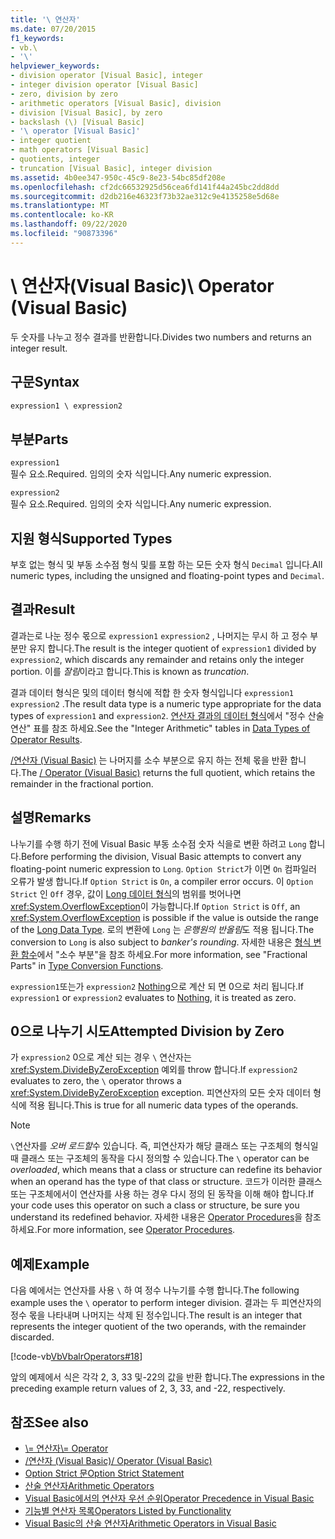 ```yaml
---
title: '\ 연산자'
ms.date: 07/20/2015
f1_keywords:
- vb.\
- '\'
helpviewer_keywords:
- division operator [Visual Basic], integer
- integer division operator [Visual Basic]
- zero, division by zero
- arithmetic operators [Visual Basic], division
- division [Visual Basic], by zero
- backslash (\) [Visual Basic]
- '\ operator [Visual Basic]'
- integer quotient
- math operators [Visual Basic]
- quotients, integer
- truncation [Visual Basic], integer division
ms.assetid: 4b0ee347-950c-45c9-8e23-54bc85df208e
ms.openlocfilehash: cf2dc66532925d56cea6fd141f44a245bc2dd8dd
ms.sourcegitcommit: d2db216e46323f73b32ae312c9e4135258e5d68e
ms.translationtype: MT
ms.contentlocale: ko-KR
ms.lasthandoff: 09/22/2020
ms.locfileid: "90873396"
---
```

# <a name="-operator-visual-basic"></a><span data-ttu-id="05fd4-102">\ 연산자(Visual Basic)</span><span class="sxs-lookup"><span data-stu-id="05fd4-102">\ Operator (Visual Basic)</span></span>

<span data-ttu-id="05fd4-103">두 숫자를 나누고 정수 결과를 반환합니다.</span><span class="sxs-lookup"><span data-stu-id="05fd4-103">Divides two numbers and returns an integer result.</span></span>  
  
## <a name="syntax"></a><span data-ttu-id="05fd4-104">구문</span><span class="sxs-lookup"><span data-stu-id="05fd4-104">Syntax</span></span>  
  
```vb  
expression1 \ expression2  
```  
  
## <a name="parts"></a><span data-ttu-id="05fd4-105">부분</span><span class="sxs-lookup"><span data-stu-id="05fd4-105">Parts</span></span>  

 `expression1`  
 <span data-ttu-id="05fd4-106">필수 요소.</span><span class="sxs-lookup"><span data-stu-id="05fd4-106">Required.</span></span> <span data-ttu-id="05fd4-107">임의의 숫자 식입니다.</span><span class="sxs-lookup"><span data-stu-id="05fd4-107">Any numeric expression.</span></span>  
  
 `expression2`  
 <span data-ttu-id="05fd4-108">필수 요소.</span><span class="sxs-lookup"><span data-stu-id="05fd4-108">Required.</span></span> <span data-ttu-id="05fd4-109">임의의 숫자 식입니다.</span><span class="sxs-lookup"><span data-stu-id="05fd4-109">Any numeric expression.</span></span>  
  
## <a name="supported-types"></a><span data-ttu-id="05fd4-110">지원 형식</span><span class="sxs-lookup"><span data-stu-id="05fd4-110">Supported Types</span></span>  

 <span data-ttu-id="05fd4-111">부호 없는 형식 및 부동 소수점 형식 및를 포함 하는 모든 숫자 형식 `Decimal` 입니다.</span><span class="sxs-lookup"><span data-stu-id="05fd4-111">All numeric types, including the unsigned and floating-point types and `Decimal`.</span></span>  
  
## <a name="result"></a><span data-ttu-id="05fd4-112">결과</span><span class="sxs-lookup"><span data-stu-id="05fd4-112">Result</span></span>  

 <span data-ttu-id="05fd4-113">결과는로 나눈 정수 몫으로 `expression1` `expression2` , 나머지는 무시 하 고 정수 부분만 유지 합니다.</span><span class="sxs-lookup"><span data-stu-id="05fd4-113">The result is the integer quotient of `expression1` divided by `expression2`, which discards any remainder and retains only the integer portion.</span></span> <span data-ttu-id="05fd4-114">이를 *잘림*이라고 합니다.</span><span class="sxs-lookup"><span data-stu-id="05fd4-114">This is known as *truncation*.</span></span>  
  
 <span data-ttu-id="05fd4-115">결과 데이터 형식은 및의 데이터 형식에 적합 한 숫자 형식입니다 `expression1` `expression2` .</span><span class="sxs-lookup"><span data-stu-id="05fd4-115">The result data type is a numeric type appropriate for the data types of `expression1` and `expression2`.</span></span> <span data-ttu-id="05fd4-116">[연산자 결과의 데이터 형식](data-types-of-operator-results.md)에서 "정수 산술 연산" 표를 참조 하세요.</span><span class="sxs-lookup"><span data-stu-id="05fd4-116">See the "Integer Arithmetic" tables in [Data Types of Operator Results](data-types-of-operator-results.md).</span></span>  
  
 <span data-ttu-id="05fd4-117">[/연산자 (Visual Basic)](floating-point-division-operator.md) 는 나머지를 소수 부분으로 유지 하는 전체 몫을 반환 합니다.</span><span class="sxs-lookup"><span data-stu-id="05fd4-117">The [/ Operator (Visual Basic)](floating-point-division-operator.md) returns the full quotient, which retains the remainder in the fractional portion.</span></span>  
  
## <a name="remarks"></a><span data-ttu-id="05fd4-118">설명</span><span class="sxs-lookup"><span data-stu-id="05fd4-118">Remarks</span></span>  

 <span data-ttu-id="05fd4-119">나누기를 수행 하기 전에 Visual Basic 부동 소수점 숫자 식을로 변환 하려고 `Long` 합니다.</span><span class="sxs-lookup"><span data-stu-id="05fd4-119">Before performing the division, Visual Basic attempts to convert any floating-point numeric expression to `Long`.</span></span> <span data-ttu-id="05fd4-120">`Option Strict`가 이면 `On` 컴파일러 오류가 발생 합니다.</span><span class="sxs-lookup"><span data-stu-id="05fd4-120">If `Option Strict` is `On`, a compiler error occurs.</span></span> <span data-ttu-id="05fd4-121">이 `Option Strict` 인 `Off` 경우, 값이 [Long 데이터 형식](../data-types/long-data-type.md)의 범위를 벗어나면<xref:System.OverflowException>이 가능합니다.</span><span class="sxs-lookup"><span data-stu-id="05fd4-121">If `Option Strict` is `Off`, an <xref:System.OverflowException> is possible if the value is outside the range of the [Long Data Type](../data-types/long-data-type.md).</span></span> <span data-ttu-id="05fd4-122">로의 변환에 `Long` 는 *은행원의 반올림*도 적용 됩니다.</span><span class="sxs-lookup"><span data-stu-id="05fd4-122">The conversion to `Long` is also subject to *banker's rounding*.</span></span> <span data-ttu-id="05fd4-123">자세한 내용은 [형식 변환 함수](../functions/type-conversion-functions.md)에서 "소수 부분"을 참조 하세요.</span><span class="sxs-lookup"><span data-stu-id="05fd4-123">For more information, see "Fractional Parts" in [Type Conversion Functions](../functions/type-conversion-functions.md).</span></span>  
  
 <span data-ttu-id="05fd4-124">`expression1`또는가 `expression2` [Nothing](../nothing.md)으로 계산 되 면 0으로 처리 됩니다.</span><span class="sxs-lookup"><span data-stu-id="05fd4-124">If `expression1` or `expression2` evaluates to [Nothing](../nothing.md), it is treated as zero.</span></span>  
  
## <a name="attempted-division-by-zero"></a><span data-ttu-id="05fd4-125">0으로 나누기 시도</span><span class="sxs-lookup"><span data-stu-id="05fd4-125">Attempted Division by Zero</span></span>  

 <span data-ttu-id="05fd4-126">가 `expression2` 0으로 계산 되는 경우 `\` 연산자는 <xref:System.DivideByZeroException> 예외를 throw 합니다.</span><span class="sxs-lookup"><span data-stu-id="05fd4-126">If `expression2` evaluates to zero, the `\` operator throws a <xref:System.DivideByZeroException> exception.</span></span> <span data-ttu-id="05fd4-127">피연산자의 모든 숫자 데이터 형식에 적용 됩니다.</span><span class="sxs-lookup"><span data-stu-id="05fd4-127">This is true for all numeric data types of the operands.</span></span>  
  
> [!NOTE]
> <span data-ttu-id="05fd4-128">`\`연산자를 *오버 로드할*수 있습니다. 즉, 피연산자가 해당 클래스 또는 구조체의 형식일 때 클래스 또는 구조체의 동작을 다시 정의할 수 있습니다.</span><span class="sxs-lookup"><span data-stu-id="05fd4-128">The `\` operator can be *overloaded*, which means that a class or structure can redefine its behavior when an operand has the type of that class or structure.</span></span> <span data-ttu-id="05fd4-129">코드가 이러한 클래스 또는 구조체에서이 연산자를 사용 하는 경우 다시 정의 된 동작을 이해 해야 합니다.</span><span class="sxs-lookup"><span data-stu-id="05fd4-129">If your code uses this operator on such a class or structure, be sure you understand its redefined behavior.</span></span> <span data-ttu-id="05fd4-130">자세한 내용은 [Operator Procedures](../../programming-guide/language-features/procedures/operator-procedures.md)을 참조하세요.</span><span class="sxs-lookup"><span data-stu-id="05fd4-130">For more information, see [Operator Procedures](../../programming-guide/language-features/procedures/operator-procedures.md).</span></span>  
  
## <a name="example"></a><span data-ttu-id="05fd4-131">예제</span><span class="sxs-lookup"><span data-stu-id="05fd4-131">Example</span></span>  

 <span data-ttu-id="05fd4-132">다음 예에서는 연산자를 사용 `\` 하 여 정수 나누기를 수행 합니다.</span><span class="sxs-lookup"><span data-stu-id="05fd4-132">The following example uses the `\` operator to perform integer division.</span></span> <span data-ttu-id="05fd4-133">결과는 두 피연산자의 정수 몫을 나타내며 나머지는 삭제 된 정수입니다.</span><span class="sxs-lookup"><span data-stu-id="05fd4-133">The result is an integer that represents the integer quotient of the two operands, with the remainder discarded.</span></span>  
  
 [!code-vb[VbVbalrOperators#18](~/samples/snippets/visualbasic/VS_Snippets_VBCSharp/VbVbalrOperators/VB/Class1.vb#18)]  
  
 <span data-ttu-id="05fd4-134">앞의 예제에서 식은 각각 2, 3, 33 및-22의 값을 반환 합니다.</span><span class="sxs-lookup"><span data-stu-id="05fd4-134">The expressions in the preceding example return values of 2, 3, 33, and -22, respectively.</span></span>  
  
## <a name="see-also"></a><span data-ttu-id="05fd4-135">참조</span><span class="sxs-lookup"><span data-stu-id="05fd4-135">See also</span></span>

- [<span data-ttu-id="05fd4-136">\\= 연산자</span><span class="sxs-lookup"><span data-stu-id="05fd4-136">\\= Operator</span></span>](integer-division-assignment-operator.md)
- [<span data-ttu-id="05fd4-137">/연산자 (Visual Basic)</span><span class="sxs-lookup"><span data-stu-id="05fd4-137">/ Operator (Visual Basic)</span></span>](floating-point-division-operator.md)
- [<span data-ttu-id="05fd4-138">Option Strict 문</span><span class="sxs-lookup"><span data-stu-id="05fd4-138">Option Strict Statement</span></span>](../statements/option-strict-statement.md)
- [<span data-ttu-id="05fd4-139">산술 연산자</span><span class="sxs-lookup"><span data-stu-id="05fd4-139">Arithmetic Operators</span></span>](arithmetic-operators.md)
- [<span data-ttu-id="05fd4-140">Visual Basic에서의 연산자 우선 순위</span><span class="sxs-lookup"><span data-stu-id="05fd4-140">Operator Precedence in Visual Basic</span></span>](operator-precedence.md)
- [<span data-ttu-id="05fd4-141">기능별 연산자 목록</span><span class="sxs-lookup"><span data-stu-id="05fd4-141">Operators Listed by Functionality</span></span>](operators-listed-by-functionality.md)
- [<span data-ttu-id="05fd4-142">Visual Basic의 산술 연산자</span><span class="sxs-lookup"><span data-stu-id="05fd4-142">Arithmetic Operators in Visual Basic</span></span>](../../programming-guide/language-features/operators-and-expressions/arithmetic-operators.md)
